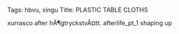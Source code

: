 Tags: hbvu, xingu
Title: PLASTIC TABLE CLOTHS
  
xurrasco after h&Atilde;&para;gtryckstv&Atilde;&curren;tt. afterlife_pt_1 shaping up